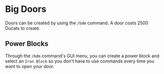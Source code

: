 # Big Doors

Doors can be created by using the `/bdm` command.
A door costs 2500 Ducats to create.

## Power Blocks

Through the `/bdm` command's GUI menu, you can create a power block
and select an `Iron Block` so you don't have to use commands every time you
want to open your door.
